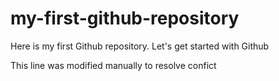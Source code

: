 # my-first-github-repository
Here is my first Github repository. Let's get started with Github

This line was modified manually to resolve confict